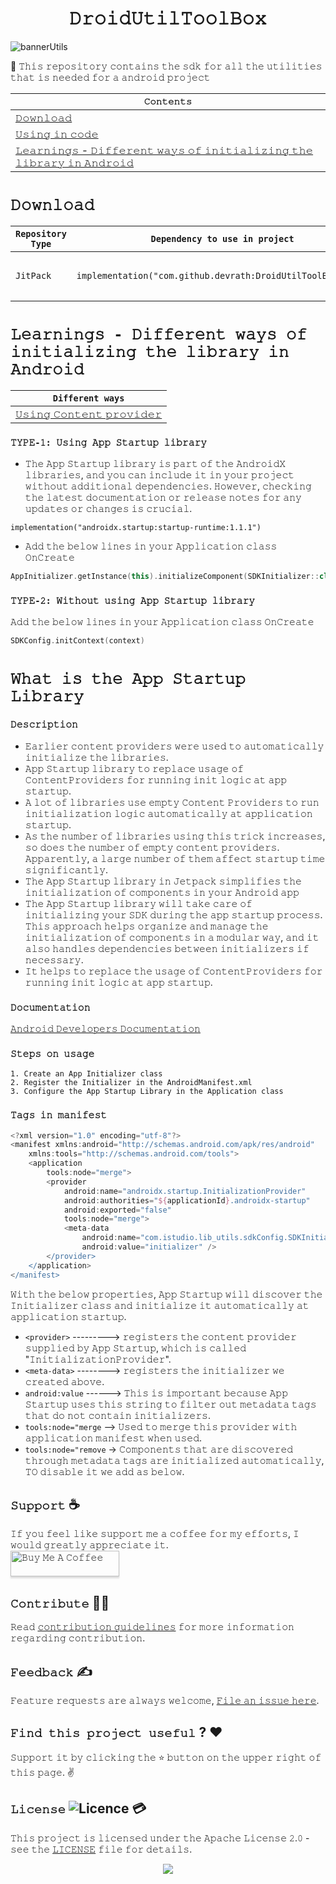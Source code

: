 <h1 align="center">𝙳𝚛𝚘𝚒𝚍𝚄𝚝𝚒𝚕𝚃𝚘𝚘𝚕𝙱𝚘𝚡</h1>

![bannerUtils](https://github.com/devrath/DroidUtilToolBox/assets/1456191/18b284e9-ec48-4443-b1f2-a02e92db3a15)

🧰 𝚃𝚑𝚒𝚜 𝚛𝚎𝚙𝚘𝚜𝚒𝚝𝚘𝚛𝚢 𝚌𝚘𝚗𝚝𝚊𝚒𝚗𝚜 𝚝𝚑𝚎 𝚜𝚍𝚔 𝚏𝚘𝚛 𝚊𝚕𝚕 𝚝𝚑𝚎 𝚞𝚝𝚒𝚕𝚒𝚝𝚒𝚎𝚜 𝚝𝚑𝚊𝚝 𝚒𝚜 𝚗𝚎𝚎𝚍𝚎𝚍 𝚏𝚘𝚛 𝚊 𝚊𝚗𝚍𝚛𝚘𝚒𝚍 𝚙𝚛𝚘𝚓𝚎𝚌𝚝

<div align="center">

| **`𝙲𝚘𝚗𝚝𝚎𝚗𝚝𝚜`** |
| ------------------------------ |
| [𝙳𝚘𝚠𝚗𝚕𝚘𝚊𝚍](https://github.com/devrath/DroidUtilToolBox/blob/main/README.md#%F0%9D%99%B3%F0%9D%9A%98%F0%9D%9A%A0%F0%9D%9A%97%F0%9D%9A%95%F0%9D%9A%98%F0%9D%9A%8A%F0%9D%9A%8D) |
| [𝚄𝚜𝚒𝚗𝚐 𝚒𝚗 𝚌𝚘𝚍𝚎](https://github.com/devrath/DroidUtilToolBox/blob/main/README.md#%F0%9D%9A%84%F0%9D%9A%9C%F0%9D%9A%92%F0%9D%9A%97%F0%9D%9A%90-%F0%9D%9A%92%F0%9D%9A%97-%F0%9D%9A%8C%F0%9D%9A%98%F0%9D%9A%8D%F0%9D%9A%8E) |
| [𝙻𝚎𝚊𝚛𝚗𝚒𝚗𝚐𝚜 - 𝙳𝚒𝚏𝚏𝚎𝚛𝚎𝚗𝚝 𝚠𝚊𝚢𝚜 𝚘𝚏 𝚒𝚗𝚒𝚝𝚒𝚊𝚕𝚒𝚣𝚒𝚗𝚐 𝚝𝚑𝚎 𝚕𝚒𝚋𝚛𝚊𝚛𝚢 𝚒𝚗 𝙰𝚗𝚍𝚛𝚘𝚒𝚍]() |

</div>



# `𝙳𝚘𝚠𝚗𝚕𝚘𝚊𝚍`

| `Repository Type` | `Dependency to use in project` | `Version Tag` |
| ----------------- | ------------------------------ | ------------- |
| `𝙹𝚒𝚝𝙿𝚊𝚌𝚔` | `implementation("com.github.devrath:DroidUtilToolBox:Tag")` | <p> <a href="https://jitpack.io/#devrath/DroidUtilToolBox"><img alt="License" src="https://jitpack.io/v/devrath/DroidUtilToolBox.svg"/></p> |


# `𝙻𝚎𝚊𝚛𝚗𝚒𝚗𝚐𝚜 - 𝙳𝚒𝚏𝚏𝚎𝚛𝚎𝚗𝚝 𝚠𝚊𝚢𝚜 𝚘𝚏 𝚒𝚗𝚒𝚝𝚒𝚊𝚕𝚒𝚣𝚒𝚗𝚐 𝚝𝚑𝚎 𝚕𝚒𝚋𝚛𝚊𝚛𝚢 𝚒𝚗 𝙰𝚗𝚍𝚛𝚘𝚒𝚍`

<div align="left">

| **`Different ways`** |
| ------------------------------ |
| [𝚄𝚜𝚒𝚗𝚐 𝙲𝚘𝚗𝚝𝚎𝚗𝚝 𝚙𝚛𝚘𝚟𝚒𝚍𝚎𝚛](https://github.com/devrath/DroidUtilToolBox/wiki/Initialise-library-with-Content-Provider) |

</div>




### `𝚃𝚈𝙿𝙴-𝟷: 𝚄𝚜𝚒𝚗𝚐 𝙰𝚙𝚙 𝚂𝚝𝚊𝚛𝚝𝚞𝚙 𝚕𝚒𝚋𝚛𝚊𝚛𝚢`

* 𝚃𝚑𝚎 𝙰𝚙𝚙 𝚂𝚝𝚊𝚛𝚝𝚞𝚙 𝚕𝚒𝚋𝚛𝚊𝚛𝚢 𝚒𝚜 𝚙𝚊𝚛𝚝 𝚘𝚏 𝚝𝚑𝚎 𝙰𝚗𝚍𝚛𝚘𝚒𝚍𝚇 𝚕𝚒𝚋𝚛𝚊𝚛𝚒𝚎𝚜, 𝚊𝚗𝚍 𝚢𝚘𝚞 𝚌𝚊𝚗 𝚒𝚗𝚌𝚕𝚞𝚍𝚎 𝚒𝚝 𝚒𝚗 𝚢𝚘𝚞𝚛 𝚙𝚛𝚘𝚓𝚎𝚌𝚝 𝚠𝚒𝚝𝚑𝚘𝚞𝚝 𝚊𝚍𝚍𝚒𝚝𝚒𝚘𝚗𝚊𝚕 𝚍𝚎𝚙𝚎𝚗𝚍𝚎𝚗𝚌𝚒𝚎𝚜. 𝙷𝚘𝚠𝚎𝚟𝚎𝚛, 𝚌𝚑𝚎𝚌𝚔𝚒𝚗𝚐 𝚝𝚑𝚎 𝚕𝚊𝚝𝚎𝚜𝚝 𝚍𝚘𝚌𝚞𝚖𝚎𝚗𝚝𝚊𝚝𝚒𝚘𝚗 𝚘𝚛 𝚛𝚎𝚕𝚎𝚊𝚜𝚎 𝚗𝚘𝚝𝚎𝚜 𝚏𝚘𝚛 𝚊𝚗𝚢 𝚞𝚙𝚍𝚊𝚝𝚎𝚜 𝚘𝚛 𝚌𝚑𝚊𝚗𝚐𝚎𝚜 𝚒𝚜 𝚌𝚛𝚞𝚌𝚒𝚊𝚕.
  
`implementation("androidx.startup:startup-runtime:1.1.1")`

* 𝙰𝚍𝚍 𝚝𝚑𝚎 𝚋𝚎𝚕𝚘𝚠 𝚕𝚒𝚗𝚎𝚜 𝚒𝚗 𝚢𝚘𝚞𝚛 𝙰𝚙𝚙𝚕𝚒𝚌𝚊𝚝𝚒𝚘𝚗 𝚌𝚕𝚊𝚜𝚜 𝙾𝚗𝙲𝚛𝚎𝚊𝚝𝚎
```kotlin
AppInitializer.getInstance(this).initializeComponent(SDKInitializer::class.java)
```  

### `𝚃𝚈𝙿𝙴-𝟸: 𝚆𝚒𝚝𝚑𝚘𝚞𝚝 𝚞𝚜𝚒𝚗𝚐 𝙰𝚙𝚙 𝚂𝚝𝚊𝚛𝚝𝚞𝚙 𝚕𝚒𝚋𝚛𝚊𝚛𝚢`
𝙰𝚍𝚍 𝚝𝚑𝚎 𝚋𝚎𝚕𝚘𝚠 𝚕𝚒𝚗𝚎𝚜 𝚒𝚗 𝚢𝚘𝚞𝚛 𝙰𝚙𝚙𝚕𝚒𝚌𝚊𝚝𝚒𝚘𝚗 𝚌𝚕𝚊𝚜𝚜 𝙾𝚗𝙲𝚛𝚎𝚊𝚝𝚎
```kotlin
SDKConfig.initContext(context)
```

# `𝚆𝚑𝚊𝚝 𝚒𝚜 𝚝𝚑𝚎 𝙰𝚙𝚙 𝚂𝚝𝚊𝚛𝚝𝚞𝚙 𝙻𝚒𝚋𝚛𝚊𝚛𝚢`

### `𝙳𝚎𝚜𝚌𝚛𝚒𝚙𝚝𝚒𝚘𝚗`
* 𝙴𝚊𝚛𝚕𝚒𝚎𝚛 𝚌𝚘𝚗𝚝𝚎𝚗𝚝 𝚙𝚛𝚘𝚟𝚒𝚍𝚎𝚛𝚜 𝚠𝚎𝚛𝚎 𝚞𝚜𝚎𝚍 𝚝𝚘 𝚊𝚞𝚝𝚘𝚖𝚊𝚝𝚒𝚌𝚊𝚕𝚕𝚢 𝚒𝚗𝚒𝚝𝚒𝚊𝚕𝚒𝚣𝚎 𝚝𝚑𝚎 𝚕𝚒𝚋𝚛𝚊𝚛𝚒𝚎𝚜.
* 𝙰𝚙𝚙 𝚂𝚝𝚊𝚛𝚝𝚞𝚙 𝚕𝚒𝚋𝚛𝚊𝚛𝚢 𝚝𝚘 𝚛𝚎𝚙𝚕𝚊𝚌𝚎 𝚞𝚜𝚊𝚐𝚎 𝚘𝚏 𝙲𝚘𝚗𝚝𝚎𝚗𝚝𝙿𝚛𝚘𝚟𝚒𝚍𝚎𝚛𝚜 𝚏𝚘𝚛 𝚛𝚞𝚗𝚗𝚒𝚗𝚐 𝚒𝚗𝚒𝚝 𝚕𝚘𝚐𝚒𝚌 𝚊𝚝 𝚊𝚙𝚙 𝚜𝚝𝚊𝚛𝚝𝚞𝚙.
* 𝙰 𝚕𝚘𝚝 𝚘𝚏 𝚕𝚒𝚋𝚛𝚊𝚛𝚒𝚎𝚜 𝚞𝚜𝚎 𝚎𝚖𝚙𝚝𝚢 𝙲𝚘𝚗𝚝𝚎𝚗𝚝 𝙿𝚛𝚘𝚟𝚒𝚍𝚎𝚛𝚜 𝚝𝚘 𝚛𝚞𝚗 𝚒𝚗𝚒𝚝𝚒𝚊𝚕𝚒𝚣𝚊𝚝𝚒𝚘𝚗 𝚕𝚘𝚐𝚒𝚌 𝚊𝚞𝚝𝚘𝚖𝚊𝚝𝚒𝚌𝚊𝚕𝚕𝚢 𝚊𝚝 𝚊𝚙𝚙𝚕𝚒𝚌𝚊𝚝𝚒𝚘𝚗 𝚜𝚝𝚊𝚛𝚝𝚞𝚙. 
* 𝙰𝚜 𝚝𝚑𝚎 𝚗𝚞𝚖𝚋𝚎𝚛 𝚘𝚏 𝚕𝚒𝚋𝚛𝚊𝚛𝚒𝚎𝚜 𝚞𝚜𝚒𝚗𝚐 𝚝𝚑𝚒𝚜 𝚝𝚛𝚒𝚌𝚔 𝚒𝚗𝚌𝚛𝚎𝚊𝚜𝚎𝚜, 𝚜𝚘 𝚍𝚘𝚎𝚜 𝚝𝚑𝚎 𝚗𝚞𝚖𝚋𝚎𝚛 𝚘𝚏 𝚎𝚖𝚙𝚝𝚢 𝚌𝚘𝚗𝚝𝚎𝚗𝚝 𝚙𝚛𝚘𝚟𝚒𝚍𝚎𝚛𝚜. 𝙰𝚙𝚙𝚊𝚛𝚎𝚗𝚝𝚕𝚢, 𝚊 𝚕𝚊𝚛𝚐𝚎 𝚗𝚞𝚖𝚋𝚎𝚛 𝚘𝚏 𝚝𝚑𝚎𝚖 𝚊𝚏𝚏𝚎𝚌𝚝 𝚜𝚝𝚊𝚛𝚝𝚞𝚙 𝚝𝚒𝚖𝚎 𝚜𝚒𝚐𝚗𝚒𝚏𝚒𝚌𝚊𝚗𝚝𝚕𝚢.
* 𝚃𝚑𝚎 𝙰𝚙𝚙 𝚂𝚝𝚊𝚛𝚝𝚞𝚙 𝚕𝚒𝚋𝚛𝚊𝚛𝚢 𝚒𝚗 𝙹𝚎𝚝𝚙𝚊𝚌𝚔 𝚜𝚒𝚖𝚙𝚕𝚒𝚏𝚒𝚎𝚜 𝚝𝚑𝚎 𝚒𝚗𝚒𝚝𝚒𝚊𝚕𝚒𝚣𝚊𝚝𝚒𝚘𝚗 𝚘𝚏 𝚌𝚘𝚖𝚙𝚘𝚗𝚎𝚗𝚝𝚜 𝚒𝚗 𝚢𝚘𝚞𝚛 𝙰𝚗𝚍𝚛𝚘𝚒𝚍 𝚊𝚙𝚙
* 𝚃𝚑𝚎 𝙰𝚙𝚙 𝚂𝚝𝚊𝚛𝚝𝚞𝚙 𝚕𝚒𝚋𝚛𝚊𝚛𝚢 𝚠𝚒𝚕𝚕 𝚝𝚊𝚔𝚎 𝚌𝚊𝚛𝚎 𝚘𝚏 𝚒𝚗𝚒𝚝𝚒𝚊𝚕𝚒𝚣𝚒𝚗𝚐 𝚢𝚘𝚞𝚛 𝚂𝙳𝙺 𝚍𝚞𝚛𝚒𝚗𝚐 𝚝𝚑𝚎 𝚊𝚙𝚙 𝚜𝚝𝚊𝚛𝚝𝚞𝚙 𝚙𝚛𝚘𝚌𝚎𝚜𝚜. 𝚃𝚑𝚒𝚜 𝚊𝚙𝚙𝚛𝚘𝚊𝚌𝚑 𝚑𝚎𝚕𝚙𝚜 𝚘𝚛𝚐𝚊𝚗𝚒𝚣𝚎 𝚊𝚗𝚍 𝚖𝚊𝚗𝚊𝚐𝚎 𝚝𝚑𝚎 𝚒𝚗𝚒𝚝𝚒𝚊𝚕𝚒𝚣𝚊𝚝𝚒𝚘𝚗 𝚘𝚏 𝚌𝚘𝚖𝚙𝚘𝚗𝚎𝚗𝚝𝚜 𝚒𝚗 𝚊 𝚖𝚘𝚍𝚞𝚕𝚊𝚛 𝚠𝚊𝚢, 𝚊𝚗𝚍 𝚒𝚝 𝚊𝚕𝚜𝚘 𝚑𝚊𝚗𝚍𝚕𝚎𝚜 𝚍𝚎𝚙𝚎𝚗𝚍𝚎𝚗𝚌𝚒𝚎𝚜 𝚋𝚎𝚝𝚠𝚎𝚎𝚗 𝚒𝚗𝚒𝚝𝚒𝚊𝚕𝚒𝚣𝚎𝚛𝚜 𝚒𝚏 𝚗𝚎𝚌𝚎𝚜𝚜𝚊𝚛𝚢.
* 𝙸𝚝 𝚑𝚎𝚕𝚙𝚜 𝚝𝚘 𝚛𝚎𝚙𝚕𝚊𝚌𝚎 𝚝𝚑𝚎 𝚞𝚜𝚊𝚐𝚎 𝚘𝚏 𝙲𝚘𝚗𝚝𝚎𝚗𝚝𝙿𝚛𝚘𝚟𝚒𝚍𝚎𝚛𝚜 𝚏𝚘𝚛 𝚛𝚞𝚗𝚗𝚒𝚗𝚐 𝚒𝚗𝚒𝚝 𝚕𝚘𝚐𝚒𝚌 𝚊𝚝 𝚊𝚙𝚙 𝚜𝚝𝚊𝚛𝚝𝚞𝚙.

### `𝙳𝚘𝚌𝚞𝚖𝚎𝚗𝚝𝚊𝚝𝚒𝚘𝚗`
[𝙰𝚗𝚍𝚛𝚘𝚒𝚍 𝙳𝚎𝚟𝚎𝚕𝚘𝚙𝚎𝚛𝚜 𝙳𝚘𝚌𝚞𝚖𝚎𝚗𝚝𝚊𝚝𝚒𝚘𝚗](https://developer.android.com/topic/libraries/app-startup)

### `𝚂𝚝𝚎𝚙𝚜 𝚘𝚗 𝚞𝚜𝚊𝚐𝚎`
```
𝟷. 𝙲𝚛𝚎𝚊𝚝𝚎 𝚊𝚗 𝙰𝚙𝚙 𝙸𝚗𝚒𝚝𝚒𝚊𝚕𝚒𝚣𝚎𝚛 𝚌𝚕𝚊𝚜𝚜
𝟸. 𝚁𝚎𝚐𝚒𝚜𝚝𝚎𝚛 𝚝𝚑𝚎 𝙸𝚗𝚒𝚝𝚒𝚊𝚕𝚒𝚣𝚎𝚛 𝚒𝚗 𝚝𝚑𝚎 𝙰𝚗𝚍𝚛𝚘𝚒𝚍𝙼𝚊𝚗𝚒𝚏𝚎𝚜𝚝.𝚡𝚖𝚕
𝟹. 𝙲𝚘𝚗𝚏𝚒𝚐𝚞𝚛𝚎 𝚝𝚑𝚎 𝙰𝚙𝚙 𝚂𝚝𝚊𝚛𝚝𝚞𝚙 𝙻𝚒𝚋𝚛𝚊𝚛𝚢 𝚒𝚗 𝚝𝚑𝚎 𝙰𝚙𝚙𝚕𝚒𝚌𝚊𝚝𝚒𝚘𝚗 𝚌𝚕𝚊𝚜𝚜
```
 ### `𝚃𝚊𝚐𝚜 𝚒𝚗 𝚖𝚊𝚗𝚒𝚏𝚎𝚜𝚝`
```gradle
<?xml version="1.0" encoding="utf-8"?>
<manifest xmlns:android="http://schemas.android.com/apk/res/android"
    xmlns:tools="http://schemas.android.com/tools">
    <application
        tools:node="merge">
        <provider
            android:name="androidx.startup.InitializationProvider"
            android:authorities="${applicationId}.androidx-startup"
            android:exported="false"
            tools:node="merge">
            <meta-data
                android:name="com.istudio.lib_utils.sdkConfig.SDKInitializer"
                android:value="initializer" />
        </provider>
    </application>
</manifest>
```
𝚆𝚒𝚝𝚑 𝚝𝚑𝚎 𝚋𝚎𝚕𝚘𝚠 𝚙𝚛𝚘𝚙𝚎𝚛𝚝𝚒𝚎𝚜, 𝙰𝚙𝚙 𝚂𝚝𝚊𝚛𝚝𝚞𝚙 𝚠𝚒𝚕𝚕 𝚍𝚒𝚜𝚌𝚘𝚟𝚎𝚛 𝚝𝚑𝚎 𝙸𝚗𝚒𝚝𝚒𝚊𝚕𝚒𝚣𝚎𝚛 𝚌𝚕𝚊𝚜𝚜 𝚊𝚗𝚍 𝚒𝚗𝚒𝚝𝚒𝚊𝚕𝚒𝚣𝚎 𝚒𝚝 𝚊𝚞𝚝𝚘𝚖𝚊𝚝𝚒𝚌𝚊𝚕𝚕𝚢 𝚊𝚝 𝚊𝚙𝚙𝚕𝚒𝚌𝚊𝚝𝚒𝚘𝚗 𝚜𝚝𝚊𝚛𝚝𝚞𝚙.
* `<𝚙𝚛𝚘𝚟𝚒𝚍𝚎𝚛>` ---------> 𝚛𝚎𝚐𝚒𝚜𝚝𝚎𝚛𝚜 𝚝𝚑𝚎 𝚌𝚘𝚗𝚝𝚎𝚗𝚝 𝚙𝚛𝚘𝚟𝚒𝚍𝚎𝚛 𝚜𝚞𝚙𝚙𝚕𝚒𝚎𝚍 𝚋𝚢 𝙰𝚙𝚙 𝚂𝚝𝚊𝚛𝚝𝚞𝚙, 𝚠𝚑𝚒𝚌𝚑 𝚒𝚜 𝚌𝚊𝚕𝚕𝚎𝚍 "𝙸𝚗𝚒𝚝𝚒𝚊𝚕𝚒𝚣𝚊𝚝𝚒𝚘𝚗𝙿𝚛𝚘𝚟𝚒𝚍𝚎𝚛". 
* `<𝚖𝚎𝚝𝚊-𝚍𝚊𝚝𝚊>` --------> 𝚛𝚎𝚐𝚒𝚜𝚝𝚎𝚛𝚜 𝚝𝚑𝚎 𝚒𝚗𝚒𝚝𝚒𝚊𝚕𝚒𝚣𝚎𝚛 𝚠𝚎 𝚌𝚛𝚎𝚊𝚝𝚎𝚍 𝚊𝚋𝚘𝚟𝚎. 
* `𝚊𝚗𝚍𝚛𝚘𝚒𝚍:𝚟𝚊𝚕𝚞𝚎` ------> 𝚃𝚑𝚒𝚜 𝚒𝚜 𝚒𝚖𝚙𝚘𝚛𝚝𝚊𝚗𝚝 𝚋𝚎𝚌𝚊𝚞𝚜𝚎 𝙰𝚙𝚙 𝚂𝚝𝚊𝚛𝚝𝚞𝚙 𝚞𝚜𝚎𝚜 𝚝𝚑𝚒𝚜 𝚜𝚝𝚛𝚒𝚗𝚐 𝚝𝚘 𝚏𝚒𝚕𝚝𝚎𝚛 𝚘𝚞𝚝 𝚖𝚎𝚝𝚊𝚍𝚊𝚝𝚊 𝚝𝚊𝚐𝚜 𝚝𝚑𝚊𝚝 𝚍𝚘 𝚗𝚘𝚝 𝚌𝚘𝚗𝚝𝚊𝚒𝚗 𝚒𝚗𝚒𝚝𝚒𝚊𝚕𝚒𝚣𝚎𝚛𝚜.
* `𝚝𝚘𝚘𝚕𝚜:𝚗𝚘𝚍𝚎="𝚖𝚎𝚛𝚐𝚎` --> 𝚄𝚜𝚎𝚍 𝚝𝚘 𝚖𝚎𝚛𝚐𝚎 𝚝𝚑𝚒𝚜 𝚙𝚛𝚘𝚟𝚒𝚍𝚎𝚛 𝚠𝚒𝚝𝚑 𝚊𝚙𝚙𝚕𝚒𝚌𝚊𝚝𝚒𝚘𝚗 𝚖𝚊𝚗𝚒𝚏𝚎𝚜𝚝 𝚠𝚑𝚎𝚗 𝚞𝚜𝚎𝚍.
* `𝚝𝚘𝚘𝚕𝚜:𝚗𝚘𝚍𝚎="𝚛𝚎𝚖𝚘𝚟𝚎` -> 𝙲𝚘𝚖𝚙𝚘𝚗𝚎𝚗𝚝𝚜 𝚝𝚑𝚊𝚝 𝚊𝚛𝚎 𝚍𝚒𝚜𝚌𝚘𝚟𝚎𝚛𝚎𝚍 𝚝𝚑𝚛𝚘𝚞𝚐𝚑 𝚖𝚎𝚝𝚊𝚍𝚊𝚝𝚊 𝚝𝚊𝚐𝚜 𝚊𝚛𝚎 𝚒𝚗𝚒𝚝𝚒𝚊𝚕𝚒𝚣𝚎𝚍 𝚊𝚞𝚝𝚘𝚖𝚊𝚝𝚒𝚌𝚊𝚕𝚕𝚢, 𝚃𝙾 𝚍𝚒𝚜𝚊𝚋𝚕𝚎 𝚒𝚝 𝚠𝚎 𝚊𝚍𝚍 𝚊𝚜 𝚋𝚎𝚕𝚘𝚠.


## **`𝚂𝚞𝚙𝚙𝚘𝚛𝚝`** ☕
𝙸𝚏 𝚢𝚘𝚞 𝚏𝚎𝚎𝚕 𝚕𝚒𝚔𝚎 𝚜𝚞𝚙𝚙𝚘𝚛𝚝 𝚖𝚎 𝚊 𝚌𝚘𝚏𝚏𝚎𝚎 𝚏𝚘𝚛 𝚖𝚢 𝚎𝚏𝚏𝚘𝚛𝚝𝚜, 𝙸 𝚠𝚘𝚞𝚕𝚍 𝚐𝚛𝚎𝚊𝚝𝚕𝚢 𝚊𝚙𝚙𝚛𝚎𝚌𝚒𝚊𝚝𝚎 𝚒𝚝.</br>
<a href="https://www.buymeacoffee.com/devrath" target="_blank"><img src="https://www.buymeacoffee.com/assets/img/custom_images/yellow_img.png" alt="𝙱𝚞𝚢 𝙼𝚎 𝙰 𝙲𝚘𝚏𝚏𝚎𝚎" style="height: 41px !important;width: 174px !important;box-shadow: 0px 3px 2px 0px rgba(190, 190, 190, 0.5) !important;-webkit-box-shadow: 0px 3px 2px 0px rgba(190, 190, 190, 0.5) !important;" ></a>

## **`𝙲𝚘𝚗𝚝𝚛𝚒𝚋𝚞𝚝𝚎`** 🙋‍♂️
𝚁𝚎𝚊𝚍 [𝚌𝚘𝚗𝚝𝚛𝚒𝚋𝚞𝚝𝚒𝚘𝚗 𝚐𝚞𝚒𝚍𝚎𝚕𝚒𝚗𝚎𝚜](CONTRIBUTING.md) 𝚏𝚘𝚛 𝚖𝚘𝚛𝚎 𝚒𝚗𝚏𝚘𝚛𝚖𝚊𝚝𝚒𝚘𝚗 𝚛𝚎𝚐𝚊𝚛𝚍𝚒𝚗𝚐 𝚌𝚘𝚗𝚝𝚛𝚒𝚋𝚞𝚝𝚒𝚘𝚗.

## **`𝙵𝚎𝚎𝚍𝚋𝚊𝚌𝚔`** ✍️ 
𝙵𝚎𝚊𝚝𝚞𝚛𝚎 𝚛𝚎𝚚𝚞𝚎𝚜𝚝𝚜 𝚊𝚛𝚎 𝚊𝚕𝚠𝚊𝚢𝚜 𝚠𝚎𝚕𝚌𝚘𝚖𝚎, [𝙵𝚒𝚕𝚎 𝚊𝚗 𝚒𝚜𝚜𝚞𝚎 𝚑𝚎𝚛𝚎](https://github.com/devrath/DroidUtilToolBox/issues/new).

## **`𝙵𝚒𝚗𝚍 𝚝𝚑𝚒𝚜 𝚙𝚛𝚘𝚓𝚎𝚌𝚝 𝚞𝚜𝚎𝚏𝚞𝚕`** ? ❤️
𝚂𝚞𝚙𝚙𝚘𝚛𝚝 𝚒𝚝 𝚋𝚢 𝚌𝚕𝚒𝚌𝚔𝚒𝚗𝚐 𝚝𝚑𝚎 ⭐ 𝚋𝚞𝚝𝚝𝚘𝚗 𝚘𝚗 𝚝𝚑𝚎 𝚞𝚙𝚙𝚎𝚛 𝚛𝚒𝚐𝚑𝚝 𝚘𝚏 𝚝𝚑𝚒𝚜 𝚙𝚊𝚐𝚎. ✌️

## **`𝙻𝚒𝚌𝚎𝚗𝚜𝚎`** ![Licence](https://img.shields.io/github/license/google/docsy) :credit_card:
𝚃𝚑𝚒𝚜 𝚙𝚛𝚘𝚓𝚎𝚌𝚝 𝚒𝚜 𝚕𝚒𝚌𝚎𝚗𝚜𝚎𝚍 𝚞𝚗𝚍𝚎𝚛 𝚝𝚑𝚎 𝙰𝚙𝚊𝚌𝚑𝚎 𝙻𝚒𝚌𝚎𝚗𝚜𝚎 𝟸.𝟶 - 𝚜𝚎𝚎 𝚝𝚑𝚎 [𝙻𝙸𝙲𝙴𝙽𝚂𝙴](https://github.com/devrath/DroidUtilToolBox/blob/main/LICENSE) 𝚏𝚒𝚕𝚎 𝚏𝚘𝚛 𝚍𝚎𝚝𝚊𝚒𝚕𝚜.


<p align="center">
<a><img src="https://forthebadge.com/images/badges/built-for-android.svg"></a>
</p>
